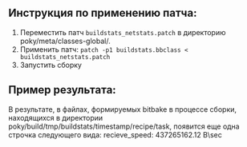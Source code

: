 ## Инструкция по применению патча:
1. Переместить патч `buildstats_netstats.patch` в директорию poky/meta/classes-global/.
2. Применить патч: `patch -p1 buildstats.bbclass < buildstats_netstats.patch`
3. Запустить сборку

## Пример результата:
В результате, в файлах, формируемых bitbake в процессе сборки, находящихся в директории poky/build/tmp/buildstats/timestamp/recipe/task, появится еще одна строчка следующего вида:
recieve_speed: 437265162.12 B\sec 
